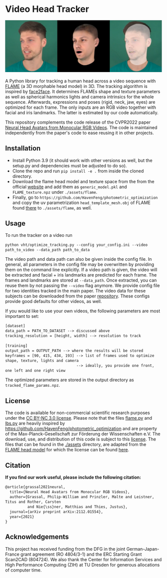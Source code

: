 # Video Head Tracker

![Teaser image](./assets/misc/title.png)
<br><br>
A Python library for tracking a human head across a video sequence with
[FLAME](https://flame.is.tue.mpg.de/) (a 3D morphable head model) in 3D.
The tracking algorithm is inspired by [face2face](https://openaccess.thecvf.com/content_cvpr_2016/papers/Thies_Face2Face_Real-Time_Face_CVPR_2016_paper.pdf).
It determines FLAMEs shape and texture parameters as well as spherical harmonics lights and
camera intrinsics for the whole sequence. Afterwards, expressions and poses (rigid, neck, jaw, eyes)
are optimized for each frame. The only inputs are an RGB video together with facial and iris landmarks.
The latter is estimated by our code automatically.

This repository complements the code release of the CVPR2022 paper
[Neural Head Avatars from Monocular RGB Videos](https://philgras.github.io/neural_head_avatars/neural_head_avatars.html).
The code is maintained independently from the paper's code to ease reusing it in other projects.

## Installation
- Install Python 3.9 (it should work with other versions as well, but the setup.py and
    dependencies must be adjusted to do so).
- Clone the repo and run ```pip install -e .``` from inside the cloned directory.
- Download the flame head model and texture space from the from the
official [website](https://flame.is.tue.mpg.de/) and add them as ```generic_model.pkl``` and
```FLAME_texture.npz``` under ```./assets/flame```.
- Finally, go to ```https://github.com/HavenFeng/photometric_optimization``` and copy the uv
parametrization ```head_template_mesh.obj``` of FLAME found
[there](https://github.com/HavenFeng/photometric_optimization/blob/master/data/head_template_mesh.obj)
to ```./assets/flame```, as well.

## Usage
To run the tracker on a video run
```
python vht/optimize_tracking.py --config your_config.ini --video path_to_video --data_path path_to_data
```
The video path and data path can also be given inside the config file. In general, all parameters
in the config file may be overwritten by providing them on the command line explicitly.
If a video path is given, the video will be extracted and facial + iris landmarks are predicted for
each frame. The frames and landmarks are stored at ```--data_path```. Once extracted, you can reuse
them by not passing the ```--video``` flag anymore.
We provide config file for two identities tracked in the main paper. The video data for these
subjects can be downloaded from the paper [repository](https://github.com/philgras/neural-head-avatars).
These configs provide good defaults for other videos, as well.

If you would like to use your own videos, the following parameters are most important to set:
```
[dataset]
data_path = PATH_TO_DATASET --> discussed above
tracking_resolution = [height, width] --> resolution to track

[training]
output_path = OUTPUT_PATH --> where the results will be stored
keyframes = [90, 415, 434, 193] --> list of frames used to optimize shape, texture, lights and camera
                                --> ideally, you provide one front, one left and one right view
```

The optimized parameters are stored in the output directory as ```tracked_flame_params.npz```.

## License
The code is available for non-commercial scientific research purposes under the
[CC BY-NC 3.0 license](https://creativecommons.org/licenses/by-nc/3.0/legalcode).
 Please note that the files [flame.py](./vht/models/flame.py) and [lbs.py](./vht/util/lbs.py)
 are heavily inspired by https://github.com/HavenFeng/photometric_optimization and are property
 of the Max-Planck-Gesellschaft zur Förderung der Wissenschaften e.V.
 The download, use, and distribution of this code is subject to this
 [license](https://github.com/vchoutas/smplx/blob/master/LICENSE).
 The files that can be found in the [./assets](./assets) directory,
 are adapted from the [FLAME head model](https://flame.is.tue.mpg.de)
 for which the license can be found [here](https://flame.is.tue.mpg.de/modellicense.html).

## Citation
**If you find our work useful, please include the following citation:**

```
@article{grassal2021neural,
  title={Neural Head Avatars from Monocular RGB Videos},
  author={Grassal, Philip-William and Prinzler, Malte and Leistner, Titus and Rother, Carsten
          and Nie{\ss}ner, Matthias and Thies, Justus},
  journal={arXiv preprint arXiv:2112.01554},
  year={2021}
}
```

## Acknowledgements
This project has received funding from the DFG in the joint
German-Japan-France grant agreement (RO 4804/3-1) and the ERC Starting Grant Scan2CAD (804724).
We also thank the Center for Information Services and High Performance Computing (ZIH) at TU Dresden
for generous allocations of computer time.
